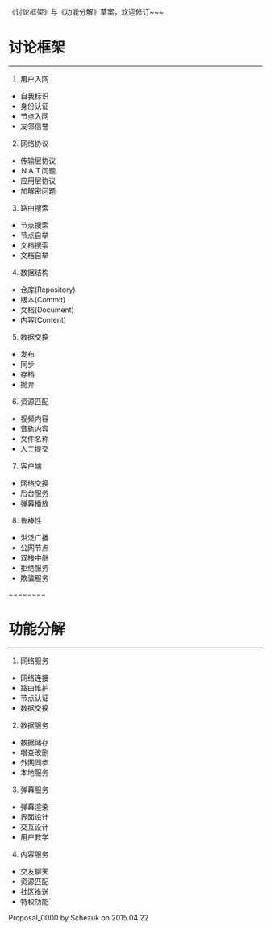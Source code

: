 《讨论框架》与《功能分解》草案，欢迎修订~~~

# 讨论框架
----

1. 用户入网  
  - 自我标识  
  - 身份认证  
  - 节点入网
  - 友邻信誉
2. 网络协议
  - 传输层协议
  - ＮＡＴ问题
  - 应用层协议
  - 加解密问题
3. 路由搜索
  - 节点搜索
  - 节点自举
  - 文档搜索
  - 文档自举
4. 数据结构
  - 仓库(Repository)
  - 版本(Commit)
  - 文档(Document)
  - 内容(Content)
5. 数据交换
  - 发布
  - 同步
  - 存档
  - 抛弃
6. 资源匹配
  - 视频内容
  - 音轨内容
  - 文件名称
  - 人工提交
7. 客户端
  - 网络交换
  - 后台服务
  - 弹幕播放
8. 鲁棒性
  - 洪泛广播
  - 公网节点
  - 双栈中继
  - 拒绝服务
  - 欺骗服务

========

# 功能分解
----
1. 网络服务
  - 网络连接
  - 路由维护
  - 节点认证
  - 数据交换
2. 数据服务
  - 数据储存
  - 增查改删
  - 外网同步
  - 本地服务
3. 弹幕服务
  - 弹幕渲染
  - 界面设计
  - 交互设计
  - 用户教学
4. 内容服务
  - 交友聊天
  - 资源匹配
  - 社区推送
  - 特权功能

Proposal_0000 by Schezuk on 2015.04.22
